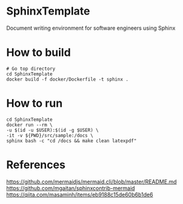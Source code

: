 # SphinxTemplate
Document writing environment for software engineers using Sphinx

# How to build

```
# Go top directory
cd SphinxTemplate
docker build -f docker/Dockerfile -t sphinx .
```

# How to run

```
cd SphinxTemplate
docker run --rm \
-u $(id -u $USER):$(id -g $USER) \
-it -v ${PWD}/src/sample:/docs \
sphinx bash -c "cd /docs && make clean latexpdf"
```

# References

https://github.com/mermaidjs/mermaid.cli/blob/master/README.md
https://github.com/mgaitan/sphinxcontrib-mermaid
https://qiita.com/masaminh/items/eb9188c15de60b6b1de6
